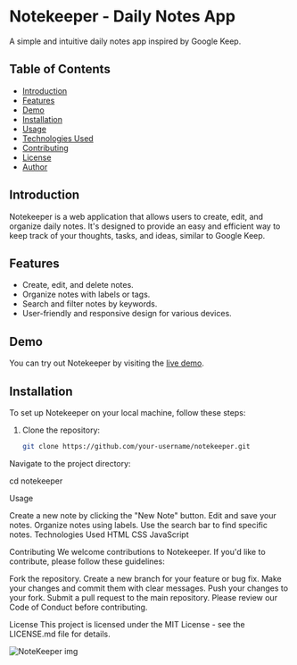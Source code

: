 # Notekeeper - Daily Notes App

A simple and intuitive daily notes app inspired by Google Keep.

## Table of Contents

- [Introduction](#introduction)
- [Features](#features)
- [Demo](#demo)
- [Installation](#installation)
- [Usage](#usage)
- [Technologies Used](#technologies-used)
- [Contributing](#contributing)
- [License](#license)
- [Author](#author)

## Introduction

Notekeeper is a web application that allows users to create, edit, and organize daily notes. It's designed to provide an easy and efficient way to keep track of your thoughts, tasks, and ideas, similar to Google Keep.

## Features

- Create, edit, and delete notes.
- Organize notes with labels or tags.
- Search and filter notes by keywords.
- User-friendly and responsive design for various devices.

## Demo

You can try out Notekeeper by visiting the [live demo](https://your-demo-url-here.com).

## Installation

To set up Notekeeper on your local machine, follow these steps:

1. Clone the repository:

   ```bash
   git clone https://github.com/your-username/notekeeper.git

Navigate to the project directory:

cd notekeeper

Usage

Create a new note by clicking the "New Note" button.
Edit and save your notes.
Organize notes using labels.
Use the search bar to find specific notes.
Technologies Used
HTML
CSS
JavaScript

Contributing
We welcome contributions to Notekeeper. If you'd like to contribute, please follow these guidelines:

Fork the repository.
Create a new branch for your feature or bug fix.
Make your changes and commit them with clear messages.
Push your changes to your fork.
Submit a pull request to the main repository.
Please review our Code of Conduct before contributing.

License
This project is licensed under the MIT License - see the LICENSE.md file for details.


![NoteKeeper img](https://github.com/navanee1609/Notekeeper/assets/120004894/fc579b42-c0d7-4db8-8a51-c756848a8ccb)

